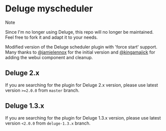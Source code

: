 # Deluge myscheduler

> [!NOTE]
> Since I'm no longer using Deluge, this repo will no longer be maintained. Feel free to fork it and adapt it to your needs.

Modified version of the Deluge scheduler plugin with 'force start' support.
Many thanks to [@jamielennox](https://github.com/jamielennox) for the initial version and [@kingamajick](https://github.com/kingamajick) for adding the webui component and cleanup.

## Deluge 2.x
If you are searching for the plugin for Deluge 2.x version, please use latest version `>=2.0.0` from `master` branch.

## Deluge 1.3.x

If you are searching for the plugin for Deluge 1.3.x version, please use latest version `<2.0.0` from `deluge-1.3.x` branch.
